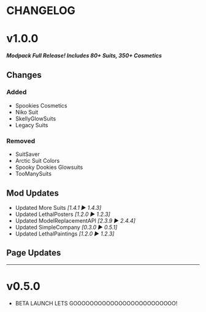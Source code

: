 # CHANGELOG
# v1.0.0
***Modpack Full Release! Includes 80+ Suits, 350+ Cosmetics***
## Changes
### Added
- Spookies Cosmetics
- Niko Suit
- SkellyGlowSuits
- Legacy Suits
### Removed
- SuitSaver
- Arctic Suit Colors
- Spooky Dookies Glowsuits
- TooManySuits
## Mod Updates
- Updated More Suits *[1.4.1 ► 1.4.3]*
- Updated LethalPosters *[1.2.0 ► 1.2.3]*
- Updated ModelReplacementAPI *[2.3.9 ► 2.4.4]*
- Updated SimpleCompany *[0.3.0 ► 0.5.1]*
- Updated LethalPaintings *[1.2.0 ► 1.2.3]*

## Page Updates

---
# v0.5.0
- BETA LAUNCH LETS GOOOOOOOOOOOOOOOOOOOOOOOOO!
